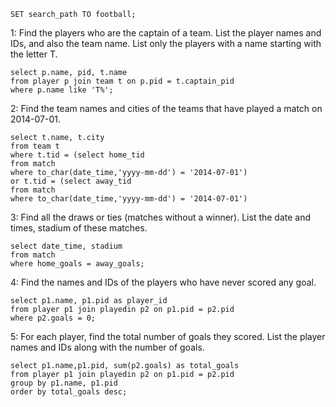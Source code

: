 ```postgresql
SET search_path TO football;
```

1: Find the players who are the captain of a team. List the player names and IDs, and also the team name.
List only the players with a name starting with the letter T.
```postgresql
select p.name, pid, t.name
from player p join team t on p.pid = t.captain_pid
where p.name like 'T%';
```

2: Find the team names and cities of the teams that have played a match on 2014-07-01.
```postgresql
select t.name, t.city 
from team t 
where t.tid = (select home_tid
from match
where to_char(date_time,'yyyy-mm-dd') = '2014-07-01') 
or t.tid = (select away_tid
from match
where to_char(date_time,'yyyy-mm-dd') = '2014-07-01')
```

3: Find all the draws or ties (matches without a winner). List the date and times, stadium of these matches.
```postgresql
select date_time, stadium
from match
where home_goals = away_goals;
```

4: Find the names and IDs of the players who have never scored any goal.
```postgresql
select p1.name, p1.pid as player_id
from player p1 join playedin p2 on p1.pid = p2.pid
where p2.goals = 0;
```


5: For each player, find the total number of goals they scored. List the player names and IDs along with the number of goals.
```postgresql
select p1.name,p1.pid, sum(p2.goals) as total_goals
from player p1 join playedin p2 on p1.pid = p2.pid
group by p1.name, p1.pid
order by total_goals desc;
```
